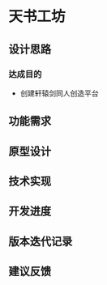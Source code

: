 # 天书工坊

## 设计思路
### 达成目的
- 创建轩辕剑同人创造平台

## 功能需求


## 原型设计


## 技术实现


## 开发进度


## 版本迭代记录


## 建议反馈


